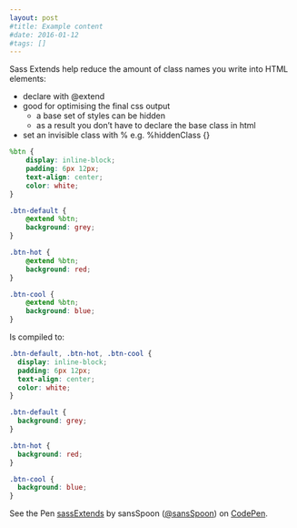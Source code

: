 ```yaml
---
layout: post
#title: Example content
#date: 2016-01-12
#tags: []
---
```


Sass Extends help reduce the amount of class names you write into HTML elements:
- declare with @extend
- good for optimising the final css output
    - a base set of styles can be hidden
    - as a result you don’t have to declare the base class in html
- set an invisible class with % e.g. %hiddenClass {}

```scss
%btn {
	display: inline-block;
	padding: 6px 12px;
	text-align: center;
	color: white;
}

.btn-default {
	@extend %btn;
	background: grey;
}

.btn-hot {
	@extend %btn;
	background: red;
}

.btn-cool {
	@extend %btn;
	background: blue;
}
```

Is compiled to:

```scss
.btn-default, .btn-hot, .btn-cool {
  display: inline-block;
  padding: 6px 12px;
  text-align: center;
  color: white;
}

.btn-default {
  background: grey;
}

.btn-hot {
  background: red;
}

.btn-cool {
  background: blue;
}
```


<p data-height="265" data-theme-id="dark" data-slug-hash="yMWmgX" data-default-tab="css,result" data-user="sansSpoon" data-embed-version="2" data-pen-title="sassExtends" data-preview="true" class="codepen">See the Pen <a href="http://codepen.io/sansSpoon/pen/yMWmgX/">sassExtends</a> by sansSpoon (<a href="http://codepen.io/sansSpoon">@sansSpoon</a>) on <a href="http://codepen.io">CodePen</a>.</p>
<script async src="https://production-assets.codepen.io/assets/embed/ei.js"></script>